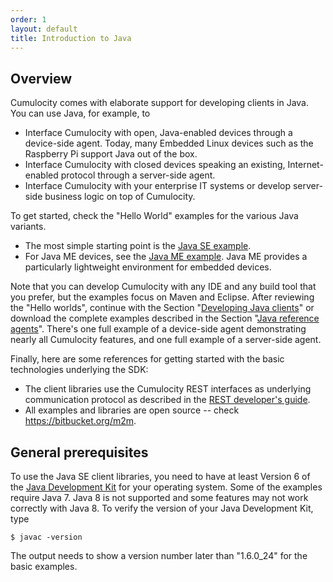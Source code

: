 ```yaml
---
order: 1
layout: default
title: Introduction to Java
---
```


## Overview

Cumulocity comes with elaborate support for developing clients in Java. You can use Java, for example, to 

* Interface Cumulocity with open, Java-enabled devices through a device-side agent. Today, many Embedded Linux devices such as the Raspberry Pi support Java out of the box.
* Interface Cumulocity with closed devices speaking an existing, Internet-enabled protocol through a server-side agent.
* Interface Cumulocity with your enterprise IT systems or develop server-side business logic on top of Cumulocity.

To get started, check the "Hello World" examples for the various Java variants.

* The most simple starting point is the [Java SE example](/guides/java/hello-world-basic).
* For Java ME devices, see the [Java ME example](/guides/java/hello-world-me). Java ME provides a particularly lightweight environment for embedded devices.

Note that you can develop Cumulocity with any IDE and any build tool that you prefer, but the examples focus on Maven and Eclipse. After reviewing the "Hello worlds", continue with the Section "[Developing Java clients](/guides/java/developing)" or download the complete examples described in the Section "[Java reference agents](/guides/java/agents)". There's one full example of a device-side agent demonstrating nearly all Cumulocity features, and one full example of a server-side agent. 

Finally, here are some references for getting started with the basic technologies underlying the SDK:

-   The client libraries use the Cumulocity REST interfaces as underlying communication protocol as described in the [REST developer's guide](/guides/rest). 
-   All examples and libraries are open source -- check https://bitbucket.org/m2m.

## General prerequisites

To use the Java SE client libraries, you need to have at least Version 6 of the [Java Development Kit](http://www.oracle.com/technetwork/java/javase/downloads/index.html) for your operating system. Some of the examples require Java 7. Java 8 is not supported and some features may not work correctly with Java 8. 
To verify the version of your Java Development Kit, type

	$ javac -version

The output needs to show a version number later than "1.6.0\_24" for the basic examples.

